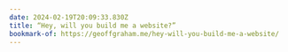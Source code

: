 ```yaml
---
date: 2024-02-19T20:09:33.830Z
title: “Hey, will you build me a website?”
bookmark-of: https://geoffgraham.me/hey-will-you-build-me-a-website/
---
```

